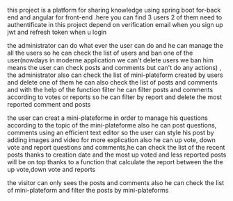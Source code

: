 this project is a platform for sharing knowledge using spring boot for-back end and angular for front-end .here you can find 3 users
2 of them need to authentificate
in this project depend on verification email when you sign up 
jwt and refresh token when u login 

 the administrator can do what ever the user can do and he can manage the all the users so he can check the list of users and ban one of the user(nowdays in moderne application we can't delete users we ban him means the user can check posts and comments but can't do any actions) , the administrator also can check the list of mini-plateform created by users and delete one of them he can also check the list of posts and comments and with the help of the function filter he can filter posts and comments according to votes or reports so he can filter by report and delete the most reported comment and posts


the user can creat a mini-plateforme in order to manage his questions according to the topic of the mini-plateforme also he can post questions, comments using an efficient text editor so the user can style his post by adding images and video for more explication also he can up vote, down vote and report questions and comments,he can check the list of the recent posts thanks to creation date and the most up voted and less reported posts will be on top thanks to a function that calculate the report between the the up vote,down vote and reports
 
the visitor can only sees the posts and comments also he can check the list of mini-plateform and filter the posts by mini-plateforms 

 
